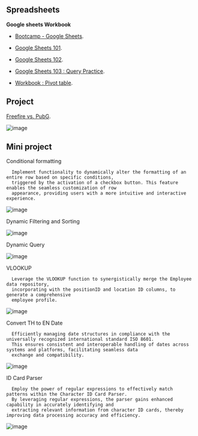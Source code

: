 **Spreadsheets**
-------------------------------------------------------
**Google sheets Workbook**


- [Bootcamp - Google Sheets](https://docs.google.com/spreadsheets/d/1Ow-kYCrYOM9ZoddMsvuKOk9yVcfh1DkcpBXShg9Z6tw/edit?usp=sharing). 

- [Google Sheets 101](https://docs.google.com/spreadsheets/d/1wk8g-QndAD_E1dwIcAjFDlb0l0VsrgqquwsCx_8JUzQ/edit?usp=sharing).

- [Google Sheets 102](https://docs.google.com/spreadsheets/d/1Ab8hyV_bej7fZIRNVowQzXZKn1HIDQZp6--d3DIl1LQ/edit?usp=sharing).

- [Google Sheets 103 : Query Practice](https://docs.google.com/spreadsheets/d/19FCmlBUJ3oQlL6E7p1_vUcQeetg_7OUZgn2FMI2s8Wo/edit?usp=sharing).

- [Workbook : Pivot table](https://docs.google.com/spreadsheets/d/1KhxCxyKFl8dC4TxbtVAHenRVJ3IsUZSYPxZABIaWAbs/edit?usp=sharing).


**Project**
-

[Freefire vs. PubG](https://docs.google.com/spreadsheets/d/1p1_FPj7W68p9M3PMf6E9hiykAZPZxX-fHMfIzUg6YMo/edit?usp=sharing).

![image](https://github.com/TonKphumpl/data-science-bootcamp9/assets/139863067/26ff63ba-d095-4820-b328-036f12d6e500)




**Mini project**
-


Conditional formatting

      Implement functionality to dynamically alter the formatting of an entire row based on specific conditions, 
      triggered by the activation of a checkbox button. This feature enables the seamless customization of row 
      appearance, providing users with a more intuitive and interactive experience.

![image](https://github.com/TonKphumpl/data-science-bootcamp9/assets/139863067/dfede638-f199-4160-8852-eeac5bfa3432)


Dynamic Filtering and Sorting


![image](https://github.com/TonKphumpl/data-science-bootcamp9/assets/139863067/127b9705-b591-404f-8a3d-49c2f1707cb4)


Dynamic Query


![image](https://github.com/TonKphumpl/data-science-bootcamp9/assets/139863067/78f57af9-53d7-4f9f-a8d8-02174c238c43)


VLOOKUP

      Leverage the VLOOKUP function to synergistically merge the Employee data repository, 
      incorporating with the positionID and location ID columns, to generate a comprehensive 
      employee profile.


![image](https://github.com/TonKphumpl/data-science-bootcamp9/assets/139863067/620a68ef-c219-4b87-94c1-62bf36ce213c)



Convert TH to EN Date

      Efficiently managing date structures in compliance with the universally recognized international standard ISO 8601. 
      This ensures consistent and interoperable handling of dates across systems and platforms, facilitating seamless data 
      exchange and compatibility.


![image](https://github.com/TonKphumpl/data-science-bootcamp9/assets/139863067/075f9cee-8232-400a-9022-1c364a6fa59a)



ID Card Parser

      Employ the power of regular expressions to effectively match patterns within the Character ID Card Parser. 
      By leveraging regular expressions, the parser gains enhanced capability in accurately identifying and 
      extracting relevant information from character ID cards, thereby improving data processing accuracy and efficiency.

![image](https://github.com/TonKphumpl/data-science-bootcamp9/assets/139863067/3ca96704-dda7-4734-a03a-7b6f3add6d60)

